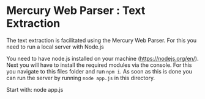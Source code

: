 # Mercury Web Parser : Text Extraction <a name="text_extraction"></a>
The text extraction is facilitated using the Mercury Web Parser.
For this you need to run a local server with Node.js

You need to have node.js installed on your machine (https://nodejs.org/en/).
Next you will have to install the required modules via the console. For this you navigate to this files folder and run `npm i`.
As soon as this is done you can run the server by running `node app.js` in this directory.


Start with: node app.js